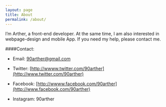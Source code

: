 ```yaml
---
layout: page
title: About
permalink: /about/
---
```



I’m Arther, a front-end developer. At the same time, I am also interested in webpage-design and mobile App. If you need my help, please contact me.

####Contact:

* Email: 90arther@gmail.com

* Twitter: [http://wwww.twitter.com/90arther](http://www.twitter.com/90arther)

* Facebook: [http://wwww.facebook.com/90arther](http://www.facebook.com/90arther)

* Instagram: 90arther

